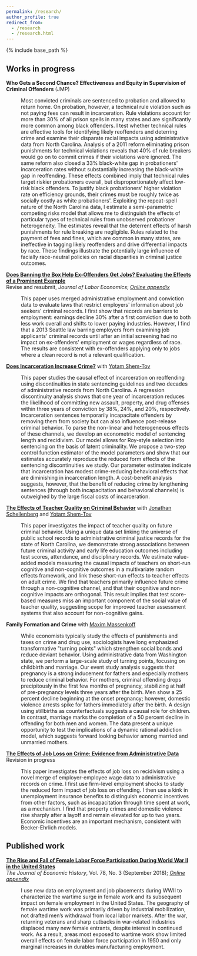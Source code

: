 ```yaml
---
permalink: /research/
author_profile: true
redirect_from:
  - /research
  - /research.html
---
```


{% include base_path %}

## Works in progress

**Who Gets a Second Chance? Effectiveness and Equity in Supervision of Criminal Offenders** (JMP)
<dl><dd>Most convicted criminals are sentenced to probation and allowed to return home. On probation, however, a technical rule violation such as not paying fees can result in incarceration. Rule violations account for more than 30% of all prison spells in many states and are significantly more common among black offenders. I test whether technical rules are effective tools for identifying likely reoffenders and deterring crime and examine their disparate racial impacts using administrative data from North Carolina. Analysis of a 2011 reform eliminating prison punishments for technical violations reveals that 40% of rule breakers would go on to commit crimes if their violations were ignored. The same reform also closed a 33% black-white gap in probationers' incarceration rates without substantially increasing the black-white gap in reoffending. These effects combined imply that technical rules target riskier probationers overall, but disproportionately affect low-risk black offenders. To justify black probationers' higher violation rate on efficiency grounds, their crimes must be roughly twice as socially costly as white probationers'. Exploiting the repeat-spell nature of the North Carolina data, I estimate a semi-parametric competing risks model that allows me to distinguish the effects of particular types of technical rules from unobserved probationer heterogeneity. The estimates reveal that the deterrent effects of harsh punishments for rule breaking are negligible. Rules related to the payment of fees and fines, which are common in many states, are ineffective in tagging likely reoffenders and drive differential impacts by race. These findings illustrate the potentially large influence of facially race-neutral policies on racial disparities in criminal justice outcomes. </dd></dl>

[**Does Banning the Box Help Ex-Offenders Get Jobs? Evaluating the Effects of a Prominent Example**](/files/btb_seattle_0418.pdf)  
Revise and resubmit, *Journal of Labor Economics*; [*Online appendix*](/files/btb_online_appendix_0418.pdf)
<dl><dd>This paper uses merged administrative employment and conviction data to evaluate laws that restrict employers' information about job seekers' criminal records. I first show that records are barriers to employment: earnings decline 30% after a first conviction due to both less work overall and shifts to lower paying industries. However, I find that a 2013 Seattle law barring employers from examining job applicants' criminal records until after an initial screening had no impact on ex-offenders' employment or wages regardless of race. The results are consistent with ex-offenders applying only to jobs where a clean record is not a relevant qualification.</dd></dl>

[**Does Incarceration Increase Crime?**](https://yotamshemtov.github.io/files/YotamShemTov_JMP.pdf) with [Yotam Shem-Tov](https://yotamshemtov.github.io/index.html)    
<dl><dd>This paper studies the causal effect of incarceration on reoffending using discontinuities in state sentencing guidelines and two decades of administrative records from North Carolina. A regression discontinuity analysis shows that one year of incarceration reduces the likelihood of committing new assault, property, and drug offenses within three years of conviction by 38%, 24%, and 20%, respectively. Incarceration sentences temporarily incapacitate offenders by removing them from society but can also influence post-release criminal behavior. To parse the non-linear and heterogeneous effects of these channels, we develop an econometric model of sentencing length and recidivism. Our model allows for Roy-style selection into sentencing on the basis of latent criminality. We propose a two-step control function estimator of the model parameters and show that our estimates accurately reproduce the reduced form effects of the sentencing discontinuities we study. Our parameter estimates indicate that incarceration has modest crime-reducing behavioral effects that are diminishing in incarceration length. A cost-benefit analysis suggests, however, that the benefit of reducing crime by lengthening sentences (through both incapacitation and behavioral channels) is outweighed by the large fiscal costs of incarceration.</dd></dl>

[**The Effects of Teacher Quality on Criminal Behavior**](https://drive.google.com/uc?export=pdf&id=1agkUuMjtPIPoQlgQEel3tVVofs2WFVsA) with [Jonathan Schellenberg](https://sites.google.com/view/jonathanschellenberg/home?authuser=0) and [Yotam Shem-Tov](https://yotamshemtov.github.io/index.html)  
<dl><dd>This paper investigates the impact of teacher quality on future criminal behavior. Using a unique data set linking the universe of public school records to administrative criminal justice records for the state of North Carolina, we demonstrate strong associations between future criminal activity and early life education outcomes including test scores, attendance, and disciplinary records. We estimate value-added models measuring the causal impacts of teachers on short-run cognitive and non-cognitive outcomes in a multivariate random effects framework, and link these short-run effects to teacher effects on adult crime. We find that teachers primarily influence future crime through a non-cognitive channel, and that their cognitive and non-cognitive impacts are orthogonal. This result implies that test score-based measures miss an important component of the social value of teacher quality, suggesting scope for improved teacher assessment systems that also account for non-cognitive gains.</dd></dl>

**Family Formation and Crime** with [Maxim Massenkoff](http://maximmassenkoff.com)
<dl><dd>While economists typically study the effects of punishments and taxes on crime and drug use, sociologists have long emphasized transformative "turning points" which strengthen social bonds and reduce deviant behavior. Using administrative data from Washington state, we perform a large-scale study of turning points, focusing on childbirth and marriage. Our event study analysis suggests that pregnancy is a strong inducement for fathers and especially mothers to reduce criminal behavior. For mothers, criminal offending drops precipitously in the first few months of pregnancy, stabilizing at half of pre-pregnancy levels three years after the birth. Men show a 25 percent decline beginning at the onset pregnancy; however, domestic violence arrests spike for fathers immediately after the birth. A design using stillbirths as counterfactuals suggests a causal role for children. In contrast, marriage marks the completion of a 50 percent decline in offending for both men and women. The data present a unique opportunity to test the implications of a dynamic rational addiction model, which suggests forward looking behavior among married and unmarried mothers.</dd></dl>

[**The Effects of Job Loss on Crime: Evidence from Administrative Data**](/files/jobloss_crime_ekr_vf.pdf)  
Revision in progress
<dl><dd>This paper investigates the effects of job loss on recidivism using a novel merge of employer-employee wage data to administrative records on crime. I first use firm-level employment shocks to study the reduced form impact of job loss on offending. I then use a kink in unemployment insurance benefits to distinguish economic incentives from other factors, such as incapacitation through time spent at work, as a mechanism. I find that property crimes and domestic violence rise sharply after a layoff and remain elevated for up to two years. Economic incentives are an important mechanism, consistent with Becker-Ehrlich models.</dd></dl>



## Published work

[**The Rise and Fall of Female Labor Force Participation During World War II in the United States**](/files/rise_and_fall.pdf)  
*The Journal of Economic History*, Vol. 78, No. 3 (September 2018); [*Online appendix*](/files/rise_and_fall_online_appendix.pdf)
<dl><dd>I use new data on employment and job placements during WWII to characterize the wartime surge in female work and its subsequent impact on female employment in the United States. The geography of female wartime work was primarily driven by industrial mobilization, not drafted men’s withdrawal from local labor markets. After the war, returning veterans and sharp cutbacks in war-related industries displaced many new female entrants, despite interest in continued work. As a result, areas most exposed to wartime work show limited overall effects on female labor force participation in 1950 and only marginal increases in durables manufacturing employment.</dd></dl>
